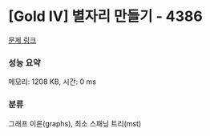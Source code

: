 # [Gold IV] 별자리 만들기 - 4386 

[문제 링크](https://www.acmicpc.net/problem/4386) 

### 성능 요약

메모리: 1208 KB, 시간: 0 ms

### 분류

그래프 이론(graphs), 최소 스패닝 트리(mst)

